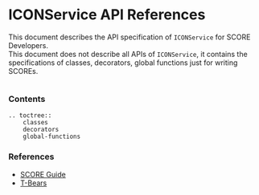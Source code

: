 # ICONService API References

This document describes the API specification of `ICONService` for SCORE Developers. <br /> 
This document does not describe all APIs of `ICONService`, it contains the specifications of classes, decorators, global functions just for writing SCOREs.

``` Note:: If you have just started writing a SCORE, please visit SCORE Guide first.
```

### Contents
```eval_rst
.. toctree::
    classes
    decorators
    global-functions
```

### References

- [SCORE Guide]()
- [T-Bears]()